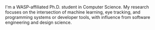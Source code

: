 I'm a WASP-affiliated Ph.D. student in Computer Science. My research focuses on the intersection of machine learning, eye tracking, and programming systems or developer tools, with influence from software engineering and design science.
